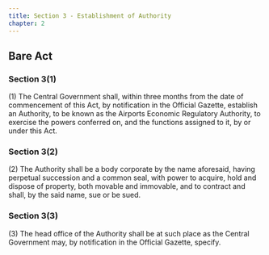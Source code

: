```yaml
---
title: Section 3 - Establishment of Authority
chapter: 2
---
```


## Bare Act
### Section 3(1)

(1) The Central Government shall, within three months from the date of commencement of this Act, by notification in the Official Gazette, establish an Authority, to be known as the Airports Economic Regulatory Authority, to exercise the powers conferred on, and the
functions assigned to it, by or under this Act.

### Section 3(2)

(2) The Authority shall be a body corporate by the name aforesaid, having perpetual succession and a common seal, with power to acquire, hold and dispose of property, both movable and immovable, and to contract and shall, by the said name, sue or be sued.

### Section 3(3)

(3) The head office of the Authority shall be at such place as the Central Government may, by notification in the Official Gazette, specify.

